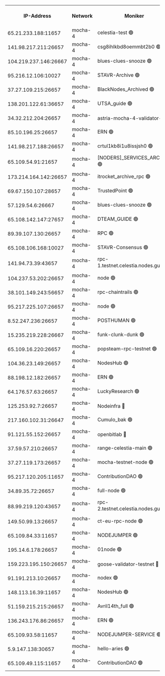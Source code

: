 


<table><tr><th>IP-Address</th><th>Network</th><th>Moniker</th><th>Latest Block Height</th><th>Earliest Block Height</th><th>Catching Up</th><th>Tx Index</th><th>Voting Power</th><th>Version</th><th>Scan Time</th></tr><tr><td>65.21.233.188:11657</td><td>mocha-4</td><td>celestia-test 🟢</td><td>3100231</td><td>0</td><td>False</td><td>on</td><td>0</td><td>3.0.0-mocha</td><td>2024-11-09T06:07:33.443027968UTC</td></tr><tr><td>141.98.217.211:26657</td><td>mocha-4</td><td>csg8ihlkbd8oemmbt2b0 🟢</td><td>3100218</td><td>1</td><td>False</td><td>on</td><td>0</td><td>2.3.1</td><td>2024-11-09T06:04:53.571094902UTC</td></tr><tr><td>104.219.237.146:26667</td><td>mocha-4</td><td>blues-clues-snooze 🟢</td><td>3100218</td><td>1</td><td>False</td><td>off</td><td>0</td><td>2.2.0</td><td>2024-11-09T06:04:54.391597363UTC</td></tr><tr><td>95.216.12.106:10027</td><td>mocha-4</td><td>STAVR-Archive 🟢</td><td>3100218</td><td>1</td><td>False</td><td>on</td><td>0</td><td>3.0.0-mocha</td><td>2024-11-09T06:04:56.857823209UTC</td></tr><tr><td>37.27.109.215:26657</td><td>mocha-4</td><td>BlackNodes_Archived 🟢</td><td>3100218</td><td>1</td><td>False</td><td>off</td><td>0</td><td>3.0.0-mocha</td><td>2024-11-09T06:05:01.512356433UTC</td></tr><tr><td>138.201.122.61:36657</td><td>mocha-4</td><td>UTSA_guide 🟢</td><td>3100218</td><td>1</td><td>False</td><td>on</td><td>0</td><td>3.0.0-mocha</td><td>2024-11-09T06:05:03.918448182UTC</td></tr><tr><td>34.32.212.204:26657</td><td>mocha-4</td><td>astria-mocha-4-validator-1 🔴</td><td>3100219</td><td>1</td><td>False</td><td>on</td><td>10509044</td><td>3.0.0-mocha</td><td>2024-11-09T06:05:04.227120342UTC</td></tr><tr><td>85.10.196.25:26657</td><td>mocha-4</td><td>ERN 🟢</td><td>3100219</td><td>1</td><td>False</td><td>on</td><td>0</td><td>3.0.0-mocha</td><td>2024-11-09T06:05:12.883680540UTC</td></tr><tr><td>141.98.217.188:26657</td><td>mocha-4</td><td>crtul1kb8i1u8issjsh0 🟢</td><td>3100220</td><td>1</td><td>False</td><td>on</td><td>0</td><td>2.3.1</td><td>2024-11-09T06:05:22.089866729UTC</td></tr><tr><td>65.109.54.91:21657</td><td>mocha-4</td><td>[NODERS]_SERVICES_ARCHIVE 🟢</td><td>3100221</td><td>1</td><td>False</td><td>on</td><td>0</td><td>2.3.1</td><td>2024-11-09T06:05:39.453746143UTC</td></tr><tr><td>173.214.164.142:26657</td><td>mocha-4</td><td>itrocket_archive_rpc 🟢</td><td>3100223</td><td>1</td><td>False</td><td>on</td><td>0</td><td>3.0.0-mocha</td><td>2024-11-09T06:05:55.472165800UTC</td></tr><tr><td>69.67.150.107:28657</td><td>mocha-4</td><td>TrustedPoint 🟢</td><td>3100224</td><td>1</td><td>False</td><td>on</td><td>0</td><td>3.0.0-mocha</td><td>2024-11-09T06:06:13.232769963UTC</td></tr><tr><td>57.129.54.6:26667</td><td>mocha-4</td><td>blues-clues-snooze 🟢</td><td>3100225</td><td>1</td><td>False</td><td>off</td><td>0</td><td>2.2.0</td><td>2024-11-09T06:06:18.065679722UTC</td></tr><tr><td>65.108.142.147:27657</td><td>mocha-4</td><td>DTEAM_GUIDE 🟢</td><td>3100228</td><td>1</td><td>False</td><td>on</td><td>0</td><td>3.0.0-mocha</td><td>2024-11-09T06:06:53.228154500UTC</td></tr><tr><td>89.39.107.130:26657</td><td>mocha-4</td><td>RPC 🟢</td><td>3100228</td><td>1</td><td>False</td><td>on</td><td>0</td><td>3.0.0-mocha</td><td>2024-11-09T06:06:53.606691461UTC</td></tr><tr><td>65.108.106.168:10027</td><td>mocha-4</td><td>STAVR-Consensus 🟢</td><td>3100230</td><td>1</td><td>False</td><td>on</td><td>0</td><td>3.0.0-mocha</td><td>2024-11-09T06:07:22.091452206UTC</td></tr><tr><td>141.94.73.39:43657</td><td>mocha-4</td><td>rpc-1.testnet.celestia.nodes.guru 🟢</td><td>3100231</td><td>1</td><td>False</td><td>on</td><td>0</td><td>3.0.0-mocha</td><td>2024-11-09T06:07:33.775081617UTC</td></tr><tr><td>104.237.53.202:26657</td><td>mocha-4</td><td>node 🟢</td><td>3100231</td><td>1</td><td>False</td><td>on</td><td>0</td><td>3.0.0-mocha</td><td>2024-11-09T06:07:35.101932843UTC</td></tr><tr><td>38.101.149.243:56657</td><td>mocha-4</td><td>rpc-chaintrails 🟢</td><td>3100231</td><td>1</td><td>False</td><td>on</td><td>0</td><td>3.0.0-mocha</td><td>2024-11-09T06:07:38.446968059UTC</td></tr><tr><td>95.217.225.107:26657</td><td>mocha-4</td><td>node 🟢</td><td>3100232</td><td>1</td><td>False</td><td>on</td><td>0</td><td>3.0.0-mocha</td><td>2024-11-09T06:07:39.293347874UTC</td></tr><tr><td>8.52.247.236:26657</td><td>mocha-4</td><td>POSTHUMAN 🟢</td><td>3100232</td><td>1</td><td>False</td><td>on</td><td>0</td><td>2.3.1</td><td>2024-11-09T06:07:44.378013369UTC</td></tr><tr><td>15.235.219.228:26667</td><td>mocha-4</td><td>funk-clunk-dunk 🟢</td><td>3100233</td><td>1</td><td>False</td><td>off</td><td>0</td><td>2.2.0</td><td>2024-11-09T06:07:56.774731938UTC</td></tr><tr><td>65.109.16.220:26657</td><td>mocha-4</td><td>popsteam-rpc-testnet 🟢</td><td>3100233</td><td>1</td><td>False</td><td>on</td><td>0</td><td>3.0.0-mocha</td><td>2024-11-09T06:08:03.919402020UTC</td></tr><tr><td>104.36.23.149:26657</td><td>mocha-4</td><td>NodesHub 🟢</td><td>3100234</td><td>1</td><td>False</td><td>on</td><td>0</td><td>3.0.0-mocha</td><td>2024-11-09T06:08:10.163519496UTC</td></tr><tr><td>88.198.12.182:26657</td><td>mocha-4</td><td>ERN 🟢</td><td>3100235</td><td>1</td><td>False</td><td>on</td><td>0</td><td>3.0.0-mocha</td><td>2024-11-09T06:08:20.849663070UTC</td></tr><tr><td>64.176.57.63:26657</td><td>mocha-4</td><td>LuckyResearch 🟢</td><td>3100220</td><td>1582001</td><td>False</td><td>off</td><td>0</td><td>3.0.0-mocha</td><td>2024-11-09T06:05:26.491842510UTC</td></tr><tr><td>125.253.92.7:26657</td><td>mocha-4</td><td>Nodeinfra 🔴</td><td>3100220</td><td>2070001</td><td>False</td><td>on</td><td>500001</td><td>3.0.0-mocha</td><td>2024-11-09T06:05:23.182367758UTC</td></tr><tr><td>217.160.102.31:26647</td><td>mocha-4</td><td>Cumulo_bak 🟢</td><td>3100230</td><td>2300001</td><td>False</td><td>on</td><td>0</td><td>3.0.0-mocha</td><td>2024-11-09T06:07:17.108061473UTC</td></tr><tr><td>91.121.55.152:26657</td><td>mocha-4</td><td>openbitlab 🔴</td><td>3100219</td><td>2533260</td><td>False</td><td>off</td><td>501058</td><td>3.0.0-mocha</td><td>2024-11-09T06:05:15.434729804UTC</td></tr><tr><td>37.59.57.210:26657</td><td>mocha-4</td><td>range-celestia-main 🟢</td><td>3100235</td><td>2589477</td><td>False</td><td>off</td><td>0</td><td>2.1.2</td><td>2024-11-09T06:08:25.316163883UTC</td></tr><tr><td>37.27.119.173:26657</td><td>mocha-4</td><td>mocha-testnet-node 🟢</td><td>3100230</td><td>2631379</td><td>False</td><td>on</td><td>0</td><td>3.0.0-mocha</td><td>2024-11-09T06:07:21.633009246UTC</td></tr><tr><td>95.217.120.205:11657</td><td>mocha-4</td><td>ContributionDAO 🟢</td><td>3100231</td><td>2723055</td><td>False</td><td>on</td><td>0</td><td>2.3.1</td><td>2024-11-09T06:07:37.526335334UTC</td></tr><tr><td>34.89.35.72:26657</td><td>mocha-4</td><td>full-node 🟢</td><td>3100232</td><td>2766149</td><td>False</td><td>on</td><td>0</td><td>2.1.2</td><td>2024-11-09T06:07:47.488356783UTC</td></tr><tr><td>88.99.219.120:43657</td><td>mocha-4</td><td>rpc-2.testnet.celestia.nodes.guru 🟢</td><td>3100230</td><td>2866275</td><td>False</td><td>on</td><td>0</td><td>3.0.0-mocha</td><td>2024-11-09T06:07:16.644320019UTC</td></tr><tr><td>149.50.99.13:26657</td><td>mocha-4</td><td>ct-eu-rpc-node 🟢</td><td>3100232</td><td>2906501</td><td>False</td><td>on</td><td>0</td><td>3.0.0-mocha</td><td>2024-11-09T06:07:44.848074341UTC</td></tr><tr><td>65.109.84.33:11657</td><td>mocha-4</td><td>NODEJUMPER 🟢</td><td>3100232</td><td>2921400</td><td>False</td><td>off</td><td>0</td><td>2.2.0-arabica</td><td>2024-11-09T06:07:38.876326287UTC</td></tr><tr><td>195.14.6.178:26657</td><td>mocha-4</td><td>01node 🟢</td><td>3100227</td><td>2943001</td><td>False</td><td>on</td><td>0</td><td>3.0.0-mocha</td><td>2024-11-09T06:06:44.127819746UTC</td></tr><tr><td>159.223.195.150:26657</td><td>mocha-4</td><td>goose-validator-testnet 🔴</td><td>3100234</td><td>2944088</td><td>False</td><td>on</td><td>4014</td><td>2.2.0-arabica</td><td>2024-11-09T06:08:07.132559061UTC</td></tr><tr><td>91.191.213.10:26657</td><td>mocha-4</td><td>nodex 🟢</td><td>3100222</td><td>2954501</td><td>False</td><td>on</td><td>0</td><td>3.0.0-mocha</td><td>2024-11-09T06:05:48.608483642UTC</td></tr><tr><td>148.113.16.39:11657</td><td>mocha-4</td><td>NodesHub 🟢</td><td>3100225</td><td>2979291</td><td>False</td><td>on</td><td>0</td><td>3.0.0-mocha</td><td>2024-11-09T06:06:21.020398175UTC</td></tr><tr><td>51.159.215.215:26657</td><td>mocha-4</td><td>Avril14th_full 🟢</td><td>3100227</td><td>3022001</td><td>False</td><td>on</td><td>0</td><td>3.0.0-mocha</td><td>2024-11-09T06:06:46.619194659UTC</td></tr><tr><td>136.243.176.86:26657</td><td>mocha-4</td><td>ERN 🟢</td><td>3100231</td><td>3050501</td><td>False</td><td>off</td><td>0</td><td>3.0.0-mocha</td><td>2024-11-09T06:07:34.114575294UTC</td></tr><tr><td>65.109.93.58:11657</td><td>mocha-4</td><td>NODEJUMPER-SERVICE 🟢</td><td>3100236</td><td>3099400</td><td>False</td><td>off</td><td>0</td><td>2.2.0-arabica</td><td>2024-11-09T06:08:32.160231163UTC</td></tr><tr><td>5.9.147.138:30657</td><td>mocha-4</td><td>hello-aries 🟢</td><td>3100224</td><td>3099501</td><td>False</td><td>off</td><td>0</td><td>3.0.0-mocha</td><td>2024-11-09T06:06:04.050346960UTC</td></tr><tr><td>65.109.49.115:11657</td><td>mocha-4</td><td>ContributionDAO 🟢</td><td>3100224</td><td>3099578</td><td>False</td><td>off</td><td>0</td><td>2.3.1</td><td>2024-11-09T06:06:13.633662200UTC</td></tr></table>